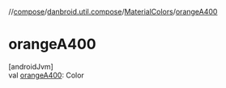 //[compose](../../../index.md)/[danbroid.util.compose](../index.md)/[MaterialColors](index.md)/[orangeA400](orange-a400.md)

# orangeA400

[androidJvm]\
val [orangeA400](orange-a400.md): Color
